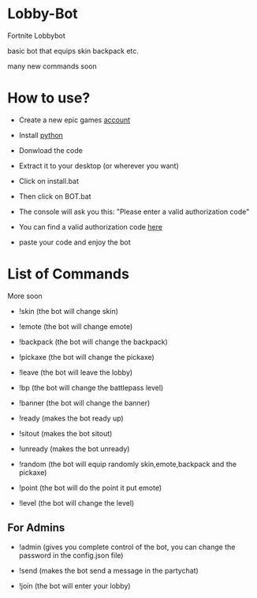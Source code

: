 # Lobby-Bot
Fortnite Lobbybot

basic bot that equips skin backpack etc.

many new commands soon

# How to use?

- Create a new epic games [account](https://epicgames.com/)

- Install [python](https://python.org/download)

- Donwload the code

- Extract it to your desktop (or wherever you want)

- Click on install.bat

- Then click on BOT.bat

- The console will ask you this:
"Please enter a valid authorization code"

- You can find a valid authorization code [here](https://rebrand.ly/authcode)

- paste your code and enjoy the bot

# List of Commands

More soon

- !skin (the bot will change skin)

- !emote (the bot will change emote)

- !backpack (the bot will change the backpack)

- !pickaxe (the bot will change the pickaxe)

- !leave (the bot will leave the lobby)

- !bp (the bot will change the battlepass level)

- !banner (the bot will change the banner)

- !ready (makes the bot ready up)

- !sitout (makes the bot sitout)

- !unready (makes the bot unready)

- !random (the bot will equip randomly skin,emote,backpack and the pickaxe)

- !point (the bot will do the point it put emote)

- !level (the bot will change the level)

## For Admins

- !admin (gives you complete control of the bot, you can change the password in the config.json file)

- !send (makes the bot send a message in the partychat)

- !join (the bot will enter your lobby)
